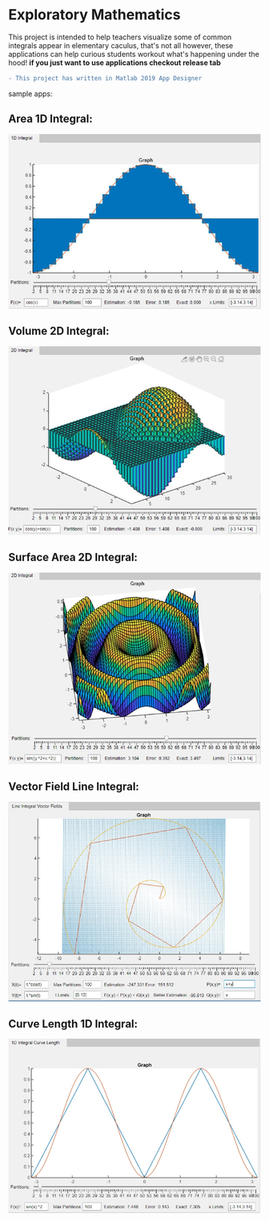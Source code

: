 # Exploratory Mathematics
This project is intended to help teachers visualize some of common integrals appear in elementary caculus, that's not all however, these applications can help curious students workout what's happening under the hood!
**if you just want to use applications checkout release tab**

```diff
- This project has written in Matlab 2019 App Designer
```

sample apps:

## Area 1D Integral:
![1dbar](https://github.com/Amir-Mehrpanah/exploratory_mathematics/blob/master/README_contents/Bar.jpg)

## Volume 2D Integral:
![2dbar](https://github.com/Amir-Mehrpanah/exploratory_mathematics/blob/master/README_contents/Bar3.jpg)

## Surface Area 2D Integral:
![2dsurf](https://github.com/Amir-Mehrpanah/exploratory_mathematics/blob/master/README_contents/Surf.jpg)

## Vector Field Line Integral:
![work](https://github.com/Amir-Mehrpanah/exploratory_mathematics/blob/master/README_contents/Line_Integral_VF.jpg)

## Curve Length 1D Integral:
![curve](https://github.com/Amir-Mehrpanah/exploratory_mathematics/blob/master/README_contents/Curve_Length.jpg)
